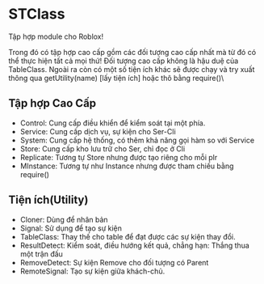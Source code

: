 # STClass
Tập hợp module cho Roblox!

Trong đó có tập hợp cao cấp gồm các đối tượng cao cấp nhất mà từ đó có thể thực hiện tất cả mọi thứ!
Đối tượng cao cấp không là hậu duệ của TableClass.
Ngoài ra còn có một số tiện ích khác sẽ được chạy và try xuất thông qua getUtility(name) [lấy tiện ích] hoặc thô bằng require()\
## Tập hợp Cao Cấp
- Control: Cung cấp điều khiển để kiểm soát tại một phía.
- Service: Cung cấp dịch vụ, sự kiện cho Ser-Cli
- System: Cung cấp hệ thống, có thêm khả năng gọi hàm so với Service
- Store: Cung cấp kho lưu trữ cho Ser, chỉ đọc ở Cli
- Replicate: Tương tự Store nhưng được tạo riêng cho mỗi plr
- MInstance: Tương tự như Instance nhưng được tham chiếu bằng require()
## Tiện ích(Utility)
- Cloner: Dùng để nhân bản
- Signal: Sử dụng để tạo sự kiện
- TableClass: Thay thế cho table để đạt được các sự kiện thay đổi.
- ResultDetect: Kiểm soát, điều hướng kết quả, chẳng hạn: Thắng thua một trận đấu
- RemoveDetect: Sự kiện Remove cho đối tượng có Parent
- RemoteSignal: Tạo sự kiện giữa khách-chủ.
